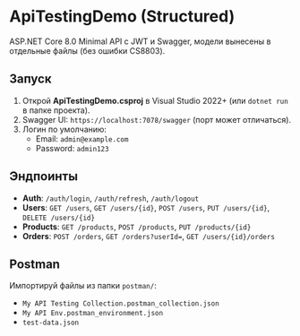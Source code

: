 # ApiTestingDemo (Structured)

ASP.NET Core 8.0 Minimal API с JWT и Swagger, модели вынесены в отдельные файлы (без ошибки CS8803).

## Запуск
1. Открой **ApiTestingDemo.csproj** в Visual Studio 2022+ (или `dotnet run` в папке проекта).
2. Swagger UI: `https://localhost:7078/swagger` (порт может отличаться).
3. Логин по умолчанию:
   - Email: `admin@example.com`
   - Password: `admin123`

## Эндпоинты
- **Auth**: `/auth/login`, `/auth/refresh`, `/auth/logout`
- **Users**: `GET /users`, `GET /users/{id}`, `POST /users`, `PUT /users/{id}`, `DELETE /users/{id}`
- **Products**: `GET /products`, `POST /products`, `PUT /products/{id}`
- **Orders**: `POST /orders`, `GET /orders?userId=`, `GET /users/{id}/orders`

## Postman
Импортируй файлы из папки `postman/`:
- `My API Testing Collection.postman_collection.json`
- `My API Env.postman_environment.json`
- `test-data.json`
